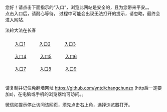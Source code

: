 您好！请点击下面指示的“入口”，浏览此网站是安全的，且为您带来平安。。 <br/>
点击入口后，请耐心等待， 过程中可能会出现无法打开的提示，请忽略，最终会进入网站. </br>

法轮大法在长春<br/>
<div style="padding:10px"><a style="margin:20px" target="_blank" href="https://d2smcmlqz7uyh3.cloudfront.net/2Qpsp?qpfudqb" id="ccLink1" rel="nofollow">入口1</a> <a target="_blank" style="margin:20px" href="https://da1tj7d0ddpmk.cloudfront.net/2Qpsp?rmlkgrfq" id="ccLink2" rel="nofollow">入口2</a> <a style="margin:20px" target="_blank" href="https://d7n2thfnuatq3.cloudfront.net/2Qpsp?chypqb" id="ccLink3" rel="nofollow">入口3</a></div>

<div style="padding:10px" ><a style="margin:20px" target="_blank" href="https://d2smcmlqz7uyh3.cloudfront.net/2Qpsp?qpfudqb" id="ccLink4" rel="nofollow">入口4</a> <a style="margin:20px" href="https://da1tj7d0ddpmk.cloudfront.net/2Qpsp?rmlkgrfq" target="_blank" id="ccLink5" rel="nofollow">入口5</a> <a style="margin:20px" href="https://d7n2thfnuatq3.cloudfront.net/2Qpsp?chypqb" target="_blank" id="ccLink6" rel="nofollow">入口6</a></div>

<div style="padding:10px"><a style="margin:20px" target="_blank" href="https://d2smcmlqz7uyh3.cloudfront.net/2Qpsp?qpfudqb" id="ccLink7" rel="nofollow">入口7</a> <a style="margin:20px" href="https://da1tj7d0ddpmk.cloudfront.net/2Qpsp?rmlkgrfq" target="_blank" id="ccLink8" rel="nofollow">入口8</a> <a style="margin:20px" target="_blank" href="https://d7n2thfnuatq3.cloudfront.net/2Qpsp?chypqb" id="ccLink9" rel="nofollow">入口9</a></div>

<br/>



请复制并记住免翻墙网址 https://github.com/yntd/changchunzx (http后一定要加s)，在电脑或手机的浏览器均可访问。。<br/>

微信如提示停止访问该网页，须先点击右上角，选择浏览器打开。

